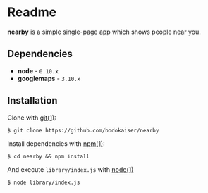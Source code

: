 # Readme

**nearby** is a simple single-page app which shows people near you.

## Dependencies

* **node** - `0.10.x`
* **googlemaps** - `3.10.x`

## Installation

Clone with [git(1)](http://help.github.com):

    $ git clone https://github.com/bodokaiser/nearby

Install dependencies with [npm(1)](http://npmjs.org):

    $ cd nearby && npm install

And execute `library/index.js` with [node(1)](http://nodejs.org)

    $ node library/index.js
